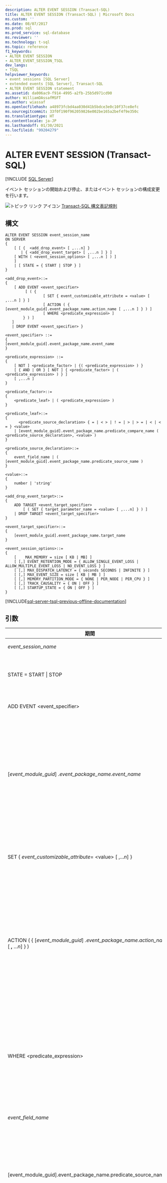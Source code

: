 ```yaml
---
description: ALTER EVENT SESSION (Transact-SQL)
title: ALTER EVENT SESSION (Transact-SQL) | Microsoft Docs
ms.custom: ''
ms.date: 08/07/2017
ms.prod: sql
ms.prod_service: sql-database
ms.reviewer: ''
ms.technology: t-sql
ms.topic: reference
f1_keywords:
- ALTER EVENT SESSION
- ALTER_EVENT_SESSION_TSQL
dev_langs:
- TSQL
helpviewer_keywords:
- event sessions [SQL Server]
- extended events [SQL Server], Transact-SQL
- ALTER EVENT SESSION statement
ms.assetid: da006ac9-f914-4995-a2fb-25b5d971cd90
author: WilliamDAssafMSFT
ms.author: wiassaf
ms.openlocfilehash: a48973fcbd4aa030d41b5bdce3e0c10f37ce8efc
ms.sourcegitcommit: 33f0f190f962059826e002be165a2bef4f9e350c
ms.translationtype: HT
ms.contentlocale: ja-JP
ms.lasthandoff: 01/30/2021
ms.locfileid: "99204279"
---
```

# <a name="alter-event-session-transact-sql"></a>ALTER EVENT SESSION (Transact-SQL)
[!INCLUDE [SQL Server](../../includes/applies-to-version/sqlserver.md)]

  イベント セッションの開始および停止、またはイベント セッションの構成変更を行います。  
  
 ![トピック リンク アイコン](../../database-engine/configure-windows/media/topic-link.gif "トピック リンク アイコン") [Transact-SQL 構文表記規則](../../t-sql/language-elements/transact-sql-syntax-conventions-transact-sql.md)  
  
## <a name="syntax"></a>構文  
  
```syntaxsql
ALTER EVENT SESSION event_session_name  
ON SERVER  
{  
    [ [ {  <add_drop_event> [ ,...n] }     
       | { <add_drop_event_target> [ ,...n ] } ]   
    [ WITH ( <event_session_options> [ ,...n ] ) ]  
    ]  
    | [ STATE = { START | STOP } ]  
}  
  
<add_drop_event>::=  
{  
    [ ADD EVENT <event_specifier>   
         [ ( {   
                 [ SET { event_customizable_attribute = <value> [ ,...n ] } ]  
                 [ ACTION ( { [event_module_guid].event_package_name.action_name [ ,...n ] } ) ]  
                 [ WHERE <predicate_expression> ]  
        } ) ]  
   ]   
   | DROP EVENT <event_specifier> }  
  
<event_specifier> ::=  
{  
[event_module_guid].event_package_name.event_name  
}  
  
<predicate_expression> ::=   
{  
    [ NOT ] <predicate_factor> | {( <predicate_expression> ) }   
    [ { AND | OR } [ NOT ] { <predicate_factor> | ( <predicate_expression> ) } ]   
    [ ,...n ]  
}  
  
<predicate_factor>::=   
{  
    <predicate_leaf> | ( <predicate_expression> )  
}  
  
<predicate_leaf>::=  
{  
      <predicate_source_declaration> { = | < > | ! = | > | > = | < | < = } <value>   
    | [event_module_guid].event_package_name.predicate_compare_name ( <predicate_source_declaration>, <value> )   
}  
  
<predicate_source_declaration>::=   
{  
    event_field_name | ( [event_module_guid].event_package_name.predicate_source_name )  
}  
  
<value>::=   
{  
    number | 'string'  
}  
  
<add_drop_event_target>::=  
{  
    ADD TARGET <event_target_specifier>  
        [ ( SET { target_parameter_name = <value> [ ,...n] } ) ]  
    | DROP TARGET <event_target_specifier>  
}  
  
<event_target_specifier>::=  
{  
    [event_module_guid].event_package_name.target_name  
}  
  
<event_session_options>::=  
{  
    [    MAX_MEMORY = size [ KB | MB] ]  
    [ [,] EVENT_RETENTION_MODE = { ALLOW_SINGLE_EVENT_LOSS | ALLOW_MULTIPLE_EVENT_LOSS | NO_EVENT_LOSS } ]  
    [ [,] MAX_DISPATCH_LATENCY = { seconds SECONDS | INFINITE } ]  
    [ [,] MAX_EVENT_SIZE = size [ KB | MB ] ]  
    [ [,] MEMORY_PARTITION_MODE = { NONE | PER_NODE | PER_CPU } ]  
    [ [,] TRACK_CAUSALITY = { ON | OFF } ]  
    [ [,] STARTUP_STATE = { ON | OFF } ]  
}  
```  
  
[!INCLUDE[sql-server-tsql-previous-offline-documentation](../../includes/sql-server-tsql-previous-offline-documentation.md)]

## <a name="arguments"></a>引数
  
|期間|定義|  
|-|-|
|*event_session_name*|既存のイベント セッションの名前です。|  
|STATE = START &#124; STOP|イベント セッションを開始または停止します。 この引数は、ALTER EVENT SESSION がイベント セッション オブジェクトに適用される場合にのみ有効です。|  
|ADD EVENT \<event_specifier>|\<event_specifier> で識別されるイベントをイベント セッションに関連付けます。|
|[*event_module_guid*] *.event_package_name.event_name*|以下の場合、イベント パッケージ内のイベントです。<br /><br /> -   *event_module_guid* は、イベントを含むモジュールの GUID です。<br />-   *event_package_name* は、アクション オブジェクトを含むパッケージです。<br />-   *event_name* は、イベント オブジェクトです。<br /><br /> イベントは、object_type 'event' として sys.dm_xe_objects ビューに表示されます。|  
|SET { *event_customizable_attribute*= \<value> [ ,...*n*] }|カスタマイズ可能なイベントの属性を指定します。 カスタマイズ可能な属性は、column_type 'customizable' および object_name = *event_name* として sys.dm_xe_object_columns ビューに表示されます。|  
|ACTION ( { [*event_module_guid*] *.event_package_name.action_name* [ **,** ...*n*] } )|以下の場合、イベント セッションに関連付けるアクションです。<br /><br /> -   *event_module_guid* は、イベントを含むモジュールの GUID です。<br />-   *event_package_name* は、アクション オブジェクトを含むパッケージです。<br />-   *action_name* は、アクション オブジェクトです。<br /><br /> アクションは、object_type 'action' として sys.dm_xe_objects ビューに表示されます。|  
|WHERE \<predicate_expression>|イベントを処理する必要があるかどうかを判定するために使用する述語式を指定します。 \<predicate_expression> が true の場合、イベントは、セッションのアクションおよびターゲットによって処理されます。 \<predicate_expression> が false の場合、イベントは、セッションのアクションおよびターゲットによって処理される前にセッションによって削除されます。 述語式は 3,000 文字に制限され、これにより文字列引数が制限されます。|
|*event_field_name*|述語ソースを識別するイベント フィールドの名前を指定します。|  
|[event_module_guid].event_package_name.predicate_source_name|以下の場合、グローバル述語ソースの名前です。<br /><br /> -   *event_module_guid* は、イベントを含むモジュールの GUID です。<br />-   *event_package_name* は、述語オブジェクトを含むパッケージです。<br />-   *predicate_source_name* は、object_type 'pred_source' として sys.dm_xe_objects ビューに定義されます。|  
|[*event_module_guid*].*event_package_name*.*predicate_compare_name*|以下の場合、イベントに関連付ける述語オブジェクトの名前です。<br /><br /> -   *event_module_guid* は、イベントを含むモジュールの GUID です。<br />-   *event_package_name* は、述語オブジェクトを含むパッケージです。<br />-   *predicate_compare_name* は、object_type 'pred_compare' として sys.dm_xe_objects ビューに定義されるグローバル ソースです。|  
|DROP EVENT \<event_specifier>|*\<event_specifier>* で識別されるイベントを削除します。 \<event_specifier> は、イベント セッションで有効である必要があります。|  
|ADD TARGET \<event_target_specifier>|\<event_target_specifier> で識別されるターゲットをイベント セッションに関連付けます。|
|[*event_module_guid*].*event_package_name*.*target_name*|以下の場合、イベント セッションのターゲットの名前です。<br /><br /> -   *event_module_guid* は、イベントを含むモジュールの GUID です。<br />-   *event_package_name* は、アクション オブジェクトを含むパッケージです。<br />-   *target_name* はアクションです。 アクションは、object_type 'target' として sys.dm_xe_objects ビューに表示されます。|  
|SET { *target_parameter_name*= \<value> [, ...*n*] }|ターゲット パラメーターを設定します。 ターゲット パラメーターは、column_type 'customizable' および object_name = *target_name* として sys.dm_xe_object_columns ビューに表示されます。<br /><br /> **注:** リング バッファー ターゲットを使用している場合、max_memory ターゲット パラメーターを 2048 KB に設定し、XML 出力のデータの切り捨てを回避することをお勧めします。 さまざまなターゲットの種類の使用について詳しくは、「[SQL Server 拡張イベント ターゲット](/previous-versions/sql/sql-server-2016/bb630339(v=sql.130))」をご覧ください。|  
|DROP TARGET \<event_target_specifier>|\<event_target_specifier> で識別されるターゲットを削除します。 \<event_target_specifier> は、イベント セッションで有効である必要があります。|  
|EVENT_RETENTION_MODE = { **ALLOW_SINGLE_EVENT_LOSS** &#124; ALLOW_MULTIPLE_EVENT_LOSS &#124; NO_EVENT_LOSS }|イベントの削除を処理するために使用するイベント保有モードを指定します。<br /><br /> **ALLOW_SINGLE_EVENT_LOSS**<br /> セッションからイベントを削除できます。 単独のイベントは、すべてのイベント バッファーがいっぱいになった場合にのみ削除されます。 イベント バッファーがいっぱいのときに単独のイベントを削除することで、[!INCLUDE[ssNoVersion](../../includes/ssnoversion-md.md)] のパフォーマンス特性が許容可能な状態になり、処理後のイベント ストリームのデータ損失を最小限に抑えることができます。<br /><br /> ALLOW_MULTIPLE_EVENT_LOSS<br /> 複数のイベントでいっぱいのイベント バッファーをセッションから削除できます。 削除されるイベントの数は、セッションに割り当てられているメモリ サイズ、メモリのパーティション分割、バッファー内のイベントのサイズによって異なります。 このオプションを使用すると、イベント バッファーがすぐにいっぱいになるときにサーバーのパフォーマンスに与える影響を最小限に抑えることができますが、多数のイベントがセッションから削除される可能性があります。<br /><br /> NO_EVENT_LOSS<br /> イベントの削除は許可されません。 このオプションを指定した場合、発生したすべてのイベントが保持されます。 このオプションを使用した場合、イベントを開始するすべてのタスクは、イベント バッファーに空きができるまで待機します。 その結果、イベント セッションがアクティブになっている間、検知できる程度のパフォーマンスの問題が発生することがあります。 バッファーからイベントがフラッシュされるのを待機する間、ユーザーの接続に遅延が生じる可能性があります。|  
|MAX_DISPATCH_LATENCY = { *seconds* SECONDS &#124; **INFINITE** }|イベントをイベント セッション ターゲットにディスパッチする前にメモリにバッファリングする時間を指定します。 最小待機値は 1 秒です。 ただし、0 を使用すると、INFINITE 待機を指定できます。 既定では、この値は 30 秒に設定されます。<br /><br /> *seconds* SECONDS<br /> ターゲットへのバッファーのフラッシュを開始する前に待つ秒数を指定します。 *seconds* は整数です。<br /><br /> **INFINITE**<br /> バッファーがいっぱいになっている、またはイベント セッションが閉じられる場合にのみ、バッファーをターゲットにフラッシュします。<br /><br /> **注:** MAX_DISPATCH_LATENCY = 0 SECONDS と MAX_DISPATCH_LATENCY = INFINITE は同じです。|  
|MAX_EVENT_SIZE =*size* [ KB &#124; **MB** ]|イベントの最大許容サイズを指定します。 MAX_EVENT_SIZE は、MAX_MEMORY よりも大きな単独のイベントのみを許可するように設定する必要があります。MAX_MEMORY よりも小さな値を設定した場合はエラーが発生します。 *size* は、キロバイト (KB) またはメガバイト (MB) 数を示す整数値です。 *size* をキロバイト単位で指定する場合、最小許容サイズは 64 KB です。 MAX_EVENT_SIZE を設定すると、MAX_MEMORY に加えて、サイズが *size* のバッファーが 2 つ作成されます。 つまり、イベントのバッファリングに使用されるメモリの合計量は MAX_MEMORY + 2 * MAX_EVENT_SIZE となります。|  
|MEMORY_PARTITION_MODE = { **NONE** &#124; PER_NODE &#124; PER_CPU }|イベント バッファーを作成する場所を指定します。<br /><br /> **NONE**<br /> 1 つのバッファー セットが [!INCLUDE[ssNoVersion](../../includes/ssnoversion-md.md)] インスタンス内で作成されます。<br /><br /> PER NODE - NUMA ノードごとに 1 つのバッファー セットが作成されます。<br /><br /> PER CPU - CPU ごとに 1 つのバッファー セットが作成されます。|  
|TRACK_CAUSALITY = { ON &#124; **OFF** }|因果関係を追跡するかどうかを指定します。 有効な場合、因果関係により、異なるサーバー接続上の関連イベントを一緒に関連付けることができます。|  
|STARTUP_STATE = { ON &#124; **OFF** }|[!INCLUDE[ssNoVersion](../../includes/ssnoversion-md.md)] の起動時にこのイベント セッションを自動的に開始するかどうかを指定します。<br /><br /> STARTUP_STATE=ON の場合、イベント セッションは [!INCLUDE[ssNoVersion](../../includes/ssnoversion-md.md)] が停止後に再起動されたときにだけ開始されます。<br /><br /> ON = 起動時にイベント セッションが開始されます。<br /><br /> **OFF** = イベント セッションは起動時に開始されません。|  
  
## <a name="remarks"></a>解説  
 `ADD` 引数と `DROP` 引数は同じステートメントで一緒に使用できません。  
  
## <a name="permissions"></a>アクセス許可  
 `ALTER ANY EVENT SESSION` アクセス許可が必要です。  
  
## <a name="examples"></a>例  
 次の例では、イベント セッションを開始し、いくつかのライブ セッション統計を取得します。次に、既存のセッションに 2 つのイベントを追加します。  
  
```sql  
-- Start the event session  
ALTER EVENT SESSION test_session ON SERVER  
STATE = start;  
GO  

-- Obtain live session statistics   
SELECT * FROM sys.dm_xe_sessions;  
SELECT * FROM sys.dm_xe_session_events;  
GO  
  
-- Add new events to the session  
ALTER EVENT SESSION test_session ON SERVER  
ADD EVENT sqlserver.database_transaction_begin,  
ADD EVENT sqlserver.database_transaction_end;  
GO  
```  
  
## <a name="see-also"></a>参照  
 [CREATE EVENT SESSION &#40;Transact-SQL&#41;](../../t-sql/statements/create-event-session-transact-sql.md)   
 [DROP EVENT SESSION &#40;Transact-SQL&#41;](../../t-sql/statements/drop-event-session-transact-sql.md)   
 [SQL Server 拡張イベント ターゲット](/previous-versions/sql/sql-server-2016/bb630339(v=sql.130))   
 [sys.server_event_sessions &#40;Transact-SQL&#41;](../../relational-databases/system-catalog-views/sys-server-event-sessions-transact-sql.md)   
 [sys.dm_xe_objects &#40;Transact-SQL&#41;](../../relational-databases/system-dynamic-management-views/sys-dm-xe-objects-transact-sql.md)   
 [sys.dm_xe_object_columns &#40;Transact-SQL&#41;](../../relational-databases/system-dynamic-management-views/sys-dm-xe-object-columns-transact-sql.md)  
  
